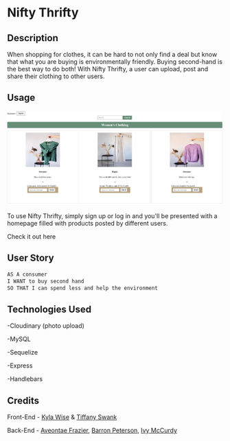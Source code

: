# Nifty Thrifty 

## Description 
When shopping for clothes, it can be hard to not only find a deal but know that what you are buying is environmentally friendly. Buying second-hand is the best way to do both! With Nifty Thrifty, a user can upload, post and share their clothing to other users.  

## Usage 

![A home page with a search bar at the top and a row of different cards that show off women's clothing. A green header above these cards reads 'Women's Clothing'. A logout button is on the top left](./public/img/screenshot-niftythrifty.jpg)

To use Nifty Thrifty, simply sign up or log in and you'll be presented with a homepage filled with products posted by different users. 

Check it out here <a href=""></a>

## User Story 

```
AS A consumer 
I WANT to buy second hand
SO THAT I can spend less and help the environment 
```

## Technologies Used
-Cloudinary (photo upload)

-MySQL

-Sequelize

-Express

-Handlebars

## Credits

Front-End - <a href="https://github.com/Kdubb219">Kyla Wise</a> & <a href="https://github.com/TiffanySwank">Tiffany Swank</a>

Back-End - <a href="https://github.com/afrazier01">Aveontae Frazier</a>, <a href="https://github.com/UtuRaiden">Barron Peterson</a>, <a href="https://github.com/IvySMac">Ivy McCurdy</a> 

